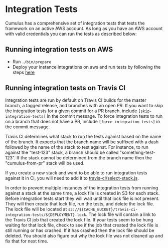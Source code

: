 # Integration Tests
Cumulus has a comprehensive set of integration tests that tests the framework on an active AWS account. As long as you have an AWS account with valid credentials you can run the tests as described below:

## Running integration tests on AWS

- Run `./bin/prepare`
- Deploy your instance integrations on aws and run tests by following the steps [here](../../example/README.md)

## Running integration tests on Travis CI

Integration tests are run by default on Travis CI builds for the master branch, a tagged release, and branches with an open PR. If you want to skip the integration tests for a given commit for a PR branch, include `[skip-integration-tests]` in the commit message. To force integration tests to run on a branch that does not have a PR, include `[force-integration-tests]` in the commit message.

Travis CI determines what stack to run the tests against based on the name of
the branch. It expects that the branch name will be suffixed with a dash
followed by the name of the stack to test against. For instance, to run against
the "test-123" stack, a branch should be called "something-test-123". If the
stack cannot be determined from the branch name then the "cumulus-from-pr" stack
will be used.

If you create a new stack and want to be able to run integration tests against
it in CI, you will need to add it to [travis-ci/select-stack.js](travis-ci/select-stack.js).

In order to prevent multiple instances of the integration tests from running
against a stack at the same time, a lock file is created in S3 for each stack.
Before integration tests start they will wait until that lock file is not
present. They will then create that lock file, run the tests, and delete the
lock file. The lock file will be located at
`s3://${CACHE_BUCKET}/travis-ci-integration-tests/${DEPLOYMENT}.lock`. The lock
file will contain a link to the Travis CI job that created the lock file. If
your tests seem to be hung waiting for that lock file, check to see if the job
that created the lock file is still running or has crashed. If it has crashed
then the lock file should be deleted. You should also figure out why the lock
file was not cleaned up and fix that for next time.

